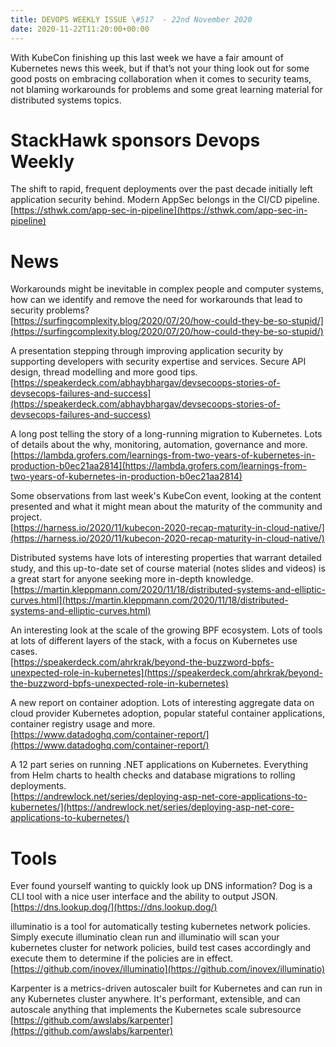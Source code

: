 ```yaml
---
title: DEVOPS WEEKLY ISSUE \#517  - 22nd November 2020 
date: 2020-11-22T11:20:00+00:00
---
```


With KubeCon finishing up this last week we have a fair amount of Kubernetes news this week, but if that’s not your thing look out for some good posts on embracing collaboration when it comes to security teams, not blaming workarounds for problems and some great learning material for distributed systems topics.


StackHawk sponsors Devops Weekly
============================

The shift to rapid, frequent deployments over the past decade initially left application security behind. Modern AppSec belongs in the CI/CD pipeline.
<br>[https://sthwk.com/app-sec-in-pipeline](https://sthwk.com/app-sec-in-pipeline)


News
====

Workarounds might be inevitable in complex people and computer systems, how can we identify and remove the need for workarounds that lead to security problems?
<br>[https://surfingcomplexity.blog/2020/07/20/how-could-they-be-so-stupid/](https://surfingcomplexity.blog/2020/07/20/how-could-they-be-so-stupid/)


A presentation stepping through improving application security by supporting developers with security expertise and services. Secure API design, thread modelling and more good tips.
<br>[https://speakerdeck.com/abhaybhargav/devsecoops-stories-of-devsecops-failures-and-success](https://speakerdeck.com/abhaybhargav/devsecoops-stories-of-devsecops-failures-and-success)


A long post telling the story of a long-running migration to Kubernetes. Lots of details about the why, monitoring, automation, governance and more.
<br>[https://lambda.grofers.com/learnings-from-two-years-of-kubernetes-in-production-b0ec21aa2814](https://lambda.grofers.com/learnings-from-two-years-of-kubernetes-in-production-b0ec21aa2814)


Some observations from last week's KubeCon event, looking at the content presented and what it might mean about the maturity of the community and project.
<br>[https://harness.io/2020/11/kubecon-2020-recap-maturity-in-cloud-native/](https://harness.io/2020/11/kubecon-2020-recap-maturity-in-cloud-native/)


Distributed systems have lots of interesting properties that warrant detailed study, and this up-to-date set of course material (notes slides and videos) is a great start for anyone seeking more in-depth knowledge.
<br>[https://martin.kleppmann.com/2020/11/18/distributed-systems-and-elliptic-curves.html](https://martin.kleppmann.com/2020/11/18/distributed-systems-and-elliptic-curves.html)


An interesting look at the scale of the growing BPF ecosystem. Lots of tools at lots of different layers of the stack, with a focus on Kubernetes use cases.
<br>[https://speakerdeck.com/ahrkrak/beyond-the-buzzword-bpfs-unexpected-role-in-kubernetes](https://speakerdeck.com/ahrkrak/beyond-the-buzzword-bpfs-unexpected-role-in-kubernetes)


A new report on container adoption. Lots of interesting aggregate data on cloud provider Kubernetes adoption, popular stateful container applications, container registry usage and more.
<br>[https://www.datadoghq.com/container-report/](https://www.datadoghq.com/container-report/)


A 12 part series on running .NET applications on Kubernetes. Everything from Helm charts to health checks and database migrations to rolling deployments.
<br>[https://andrewlock.net/series/deploying-asp-net-core-applications-to-kubernetes/](https://andrewlock.net/series/deploying-asp-net-core-applications-to-kubernetes/)


Tools
=====

Ever found yourself wanting to quickly look up DNS information? Dog is a CLI tool with a nice user interface and the ability to output JSON.
<br>[https://dns.lookup.dog/](https://dns.lookup.dog/)


illuminatio is a tool for automatically testing kubernetes network policies. Simply execute illuminatio clean run and illuminatio will scan your kubernetes cluster for network policies, build test cases accordingly and execute them to determine if the policies are in effect.
<br>[https://github.com/inovex/illuminatio](https://github.com/inovex/illuminatio)


Karpenter is a metrics-driven autoscaler built for Kubernetes and can run in any Kubernetes cluster anywhere. It's performant, extensible, and can autoscale anything that implements the Kubernetes scale subresource
<br>[https://github.com/awslabs/karpenter](https://github.com/awslabs/karpenter)



